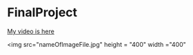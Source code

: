 # FinalProject

<a href ="www.youtubeURL">My video is here</a>

<img src="nameOfImageFile.jpg" height = "400" width ="400"
